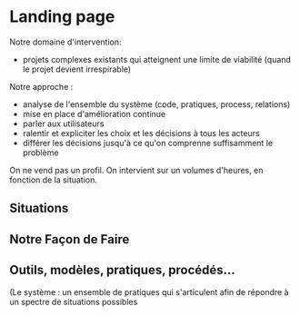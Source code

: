 # Landing page

Notre domaine d'intervention:

- projets complexes existants qui atteignent une limite de viabilité (quand le projet devient irrespirable)


Notre approche :

- analyse de l'ensemble du système (code, pratiques, process, relations)
- mise en place d'amélioration continue
- parler aux utilisateurs
- ralentir et expliciter les choix et les décisions à tous les acteurs
- différer les décisions jusqu'à ce qu'on comprenne suffisamment le problème


On ne vend pas un profil. On intervient sur un volumes d'heures, en fonction de la situation.


## Situations

## Notre Façon de Faire

## Outils, modèles, pratiques, procédés…

(Le système : un ensemble de pratiques qui s'articulent afin de répondre à un spectre de situations possibles

